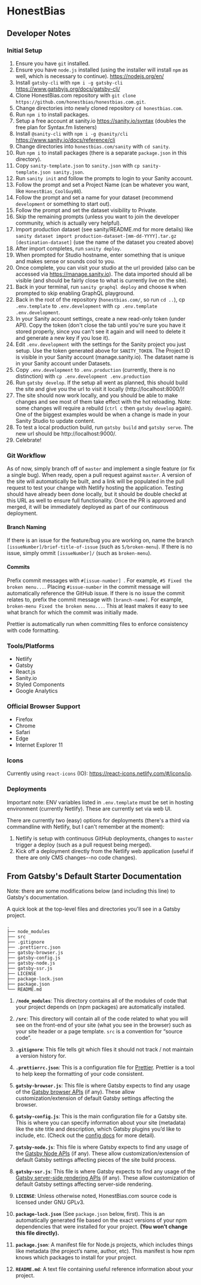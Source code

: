 # HonestBias

## Developer Notes

### Initial Setup

1. Ensure you have `git` installed.
2. Ensure you have `node.js` installed (using the installer will install `npm` as well, which is necessary to continue). https://nodejs.org/en/
3. Install `gatsby-cli` with `npm i -g gatsby-cli` https://www.gatsbyjs.org/docs/gatsby-cli/
4. Clone HonestBias.com repository with `git clone https://github.com/honestbias/honestbias.com.git`.
5. Change directories into newly cloned repository `cd honestbias.com`.
6. Run `npm i` to install packages.
7. Setup a free account at sanity.io https://sanity.io/syntax (doubles the free plan for Syntax.fm listeners)
8. Install `@sanity-cli` with `npm i -g @sanity/cli` https://www.sanity.io/docs/reference/cli
9. Change directories into `honestbias.com/sanity` with `cd sanity`.
10. Run `npm i` to install packages (there is a separate `package.json` in this directory).
10. Copy `sanity-template.json` to `sanity.json` with `cp sanity-template.json sanity.json`.
10. Run `sanity init` and follow the prompts to login to your Sanity account.
11. Follow the prompt and set a Project Name (can be whatever you want, like `HonestBias_CoolGuy88`).
12. Follow the prompt and set a name for your dataset (recommend `development` or something to start out).
13. Follow the prompt and set the dataset visibility to Private.
14. Skip the remaining prompts (unless you want to join the developer community, which is actually very helpful).
15. Import production dataset (see sanity/README.md for more details) like `sanity dataset import production-dataset-[mm-dd-YYYY].tar.gz [destination-dataset]` (use the name of the dataset you created above)
16. After import completes, run `sanity deploy`.
17. When prompted for Studio hostname, enter something that is unique and makes sense or sounds cool to you.
18. Once complete, you can visit your studio at the url provided (also can be accessed via https://manage.sanity.io). The data imported should all be visible (and should be fairly close to what is currently live on the site).
19. Back in your terminal, run `sanity graphql deploy` and choose `N` when prompted to skip enabling GraphQL playground.
20. Back in the root of the repository (`honestbias.com/`, so run `cd ..`), cp `.env.template` to `.env.development` with `cp .env.template .env.development`.
21. In your Sanity account settings, create a new read-only token (under API). Copy the token (don't close the tab until you're sure you have it stored properly, since you can't see it again and will need to delete it and generate a new key if you lose it).
22. Edit `.env.development` with the settings for the Sanity project you just setup. Use the token generated above for `SANITY_TOKEN`. The Project ID is visible in your Sanity account (manage.sanity.io). The dataset name is in your Sanity account under Datasets.
23. Copy `.env.development` to `.env.production` (currently, there is no distinction) with `cp .env.development .env.production`
24. Run `gatsby develop`. If the setup all went as planned, this should build the site and give you the url to visit it locally (http://localhost:8000/)!
25. The site should now work locally, and you should be able to make changes and see most of them take effect with the hot reloading. Note: some changes will require a rebuild (`ctrl c` then `gatsby develop` again). One of the biggest examples would be when a change is made in your Sanity Studio to update content.
26. To test a local production build, run `gatsby build` and `gatsby serve`. The new url should be http://localhost:9000/.
27. Celebrate!

### Git Workflow

As of now, simply branch off of `master` and implement a single feature (or fix a single bug). When ready, open a pull request against `master`. A version of the site will automatically be built, and a link will be populated in the pull request to test your change with Netlify hosting the application. Testing should have already been done locally, but it should be double checkd at this URL as well to ensure full functionality. Once the PR is approved and merged, it will be immediately deployed as part of our continuous deployment.

#### Branch Naming

If there is an issue for the feature/bug you are working on, name the branch `[issueNumber]/brief-title-of-issue` (such as `5/broken-menu`). If there is no issue, simply ommit `[issueNumber]/` (such as `broken-menu`).

#### Commits

Prefix commit messages with `#[issue-number] `. For example, `#5 Fixed the broken menu...`. Placing `#issue-number` in the commit message will automatically reference the GitHub issue. If there is no issue the commit relates to, prefix the commit message with `[branch-name]`. For example, `broken-menu Fixed the broken menu...`. This at least makes it easy to see what branch for which the commit was initially made.

Prettier is automatically run when committing files to enforce consistency with code formatting.

### Tools/Platforms

* Netlify
* Gatsby
* React.js
* Sanity.io
* Styled Components
* Google Analytics

### Official Browser Support

* Firefox
* Chrome
* Safari
* Edge
* Internet Explorer 11

### Icons

Currently using `react-icons` (IO): https://react-icons.netlify.com/#/icons/io.

### Deployments

Important note: ENV variables listed in `.env.template` must be set in hosting environment (currently Netlify). These are currently set via web UI.

There are currently two (easy) options for deployments (there's a third via commandline with Netlify, but I can't remember at the moment):

1. Netlify is setup with continuous GitHub deployments, changes to `master` trigger a deploy (such as a pull request being merged).
2. Kick off a deployment directly from the Netlify web application (useful if there are only CMS changes--no code changes).

## From Gatsby's Default Starter Documentation

Note: there are some modifications below (and including this line) to Gatsby's documentation.

A quick look at the top-level files and directories you'll see in a Gatsby project.

    .
    ├── node_modules
    ├── src
    ├── .gitignore
    ├── .prettierrc.json
    ├── gatsby-browser.js
    ├── gatsby-config.js
    ├── gatsby-node.js
    ├── gatsby-ssr.js
    ├── LICENSE
    ├── package-lock.json
    ├── package.json
    └── README.md

1.  **`/node_modules`**: This directory contains all of the modules of code that your project depends on (npm packages) are automatically installed.

2.  **`/src`**: This directory will contain all of the code related to what you will see on the front-end of your site (what you see in the browser) such as your site header or a page template. `src` is a convention for “source code”.

3.  **`.gitignore`**: This file tells git which files it should not track / not maintain a version history for.

4.  **`.prettierrc.json`**: This is a configuration file for [Prettier](https://prettier.io/). Prettier is a tool to help keep the formatting of your code consistent.

5.  **`gatsby-browser.js`**: This file is where Gatsby expects to find any usage of the [Gatsby browser APIs](https://www.gatsbyjs.org/docs/browser-apis/) (if any). These allow customization/extension of default Gatsby settings affecting the browser.

6.  **`gatsby-config.js`**: This is the main configuration file for a Gatsby site. This is where you can specify information about your site (metadata) like the site title and description, which Gatsby plugins you’d like to include, etc. (Check out the [config docs](https://www.gatsbyjs.org/docs/gatsby-config/) for more detail).

7.  **`gatsby-node.js`**: This file is where Gatsby expects to find any usage of the [Gatsby Node APIs](https://www.gatsbyjs.org/docs/node-apis/) (if any). These allow customization/extension of default Gatsby settings affecting pieces of the site build process.

8.  **`gatsby-ssr.js`**: This file is where Gatsby expects to find any usage of the [Gatsby server-side rendering APIs](https://www.gatsbyjs.org/docs/ssr-apis/) (if any). These allow customization of default Gatsby settings affecting server-side rendering.

9.  **`LICENSE`**: Unless otherwise noted, HonestBias.com source code is licensed under GNU GPLv3.

10. **`package-lock.json`** (See `package.json` below, first). This is an automatically generated file based on the exact versions of your npm dependencies that were installed for your project. **(You won’t change this file directly).**

11. **`package.json`**: A manifest file for Node.js projects, which includes things like metadata (the project’s name, author, etc). This manifest is how npm knows which packages to install for your project.

12. **`README.md`**: A text file containing useful reference information about your project.